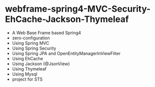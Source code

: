 # webframe-spring4-MVC-Security-EhCache-Jackson-Thymeleaf

- A Web Base Frame based Spring4
- zero-configuration
- Using Spring MVC
- Using Spring Security
- Using Spring JPA and OpenEntityManagerInViewFilter
- Using EhCache
- Using Jackson (@JsonView)
- Using Thymeleaf
- Using Mysql
- project for STS
